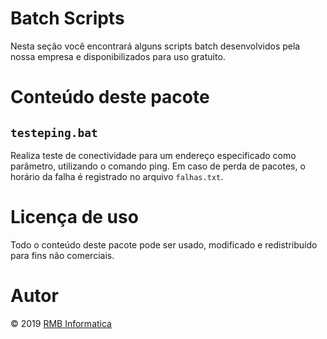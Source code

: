 # Batch Scripts
Nesta seção você encontrará alguns scripts batch desenvolvidos pela nossa empresa e disponibilizados para uso gratuito.

# Conteúdo deste pacote
## `testeping.bat`
Realiza teste de conectividade para um endereço especificado como parâmetro, utilizando o comando ping. Em caso de perda de pacotes, o horário da falha é registrado no arquivo `falhas.txt`.

# Licença de uso
Todo o conteúdo deste pacote pode ser usado, modificado e redistribuído para fins não comerciais.

# Autor
© 2019 [RMB Informatica](www.rmbinformatica.com)



